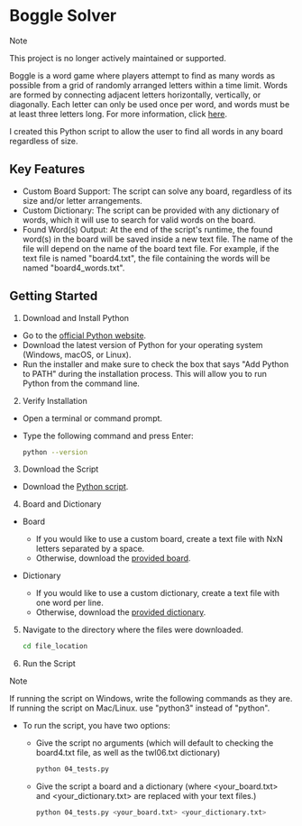# Boggle Solver

>[!NOTE]
>This project is no longer actively maintained or supported.

Boggle is a word game where players attempt to find as many words as possible from a grid of randomly 
arranged letters within a time limit. Words are formed by connecting adjacent letters horizontally, 
vertically, or diagonally. Each letter can only be used once per word, and words must be at least 
three letters long. For more information, click [here](https://en.wikipedia.org/wiki/Boggle).

I created this Python script to allow the user to find all words in any board regardless of size.

## Key Features
- Custom Board Support: The script can solve any board, regardless of its size and/or letter arrangements.
- Custom Dictionary: The script can be provided with any dictionary of words, which it will use to
  search for valid words on the board.
- Found Word(s) Output: At the end of the script's runtime, the found word(s) in the board will be saved
  inside a new text file. The name of the file will depend on the name of the board text file. For example,
  if the text file is named "board4.txt", the file containing the words will be named "board4_words.txt". 

## Getting Started
1. Download and Install Python
- Go to the [official Python website](https://www.python.org/downloads/).
- Download the latest version of Python for your operating system (Windows, macOS, or Linux).
- Run the installer and make sure to check the box that says "Add Python to PATH" during the installation
  process. This will allow you to run Python from the command line.

2. Verify Installation
- Open a terminal or command prompt.
- Type the following command and press Enter:

  ```sh
  python --version
  ```

3. Download the Script
- Download the [Python script](https://github.com/APC6021/Boggle-Solver/blob/main/04_tests.py).

4. Board and Dictionary
- Board
  - If you would like to use a custom board, create a text file with NxN letters separated by a space.
  - Otherwise, download the [provided board](https://github.com/APC6021/Boggle-Solver/blob/main/board4.txt).

- Dictionary
  - If you would like to use a custom dictionary, create a text file with one word per line.
  - Otherwise, download the [provided dictionary](https://github.com/APC6021/Boggle-Solver/blob/main/twl06.txt).

5. Navigate to the directory where the files were downloaded.
    ```sh
    cd file_location
    ```

6. Run the Script
  >[!NOTE]
  > If running the script on Windows, write the following commands as they are.\
  > If running the script on Mac/Linux. use "python3" instead of "python".

- To run the script, you have two options:
  - Give the script no arguments (which will default to checking the board4.txt file, as well as the twl06.txt dictionary)

    ```sh
    python 04_tests.py
    ```
  - Give the script a board and a dictionary (where <your_board.txt> and <your_dictionary.txt> are replaced with your text files.)

    ```sh
    python 04_tests.py <your_board.txt> <your_dictionary.txt>
    ```
